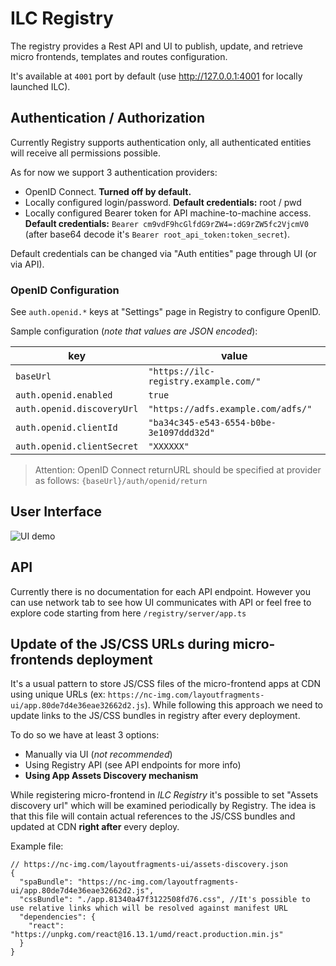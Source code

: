 # ILC Registry

The registry provides a Rest API and UI to publish, update, and retrieve micro frontends, templates and
routes configuration. 

It's available at `4001` port by default (use http://127.0.0.1:4001 for locally launched ILC).

## Authentication / Authorization

Currently Registry supports authentication only, all authenticated entities will receive all permissions possible.

As for now we support 3 authentication providers:

- OpenID Connect. **Turned off by default.**
- Locally configured login/password. **Default credentials:** root / pwd
- Locally configured Bearer token for API machine-to-machine access. 
**Default credentials:** `Bearer cm9vdF9hcGlfdG9rZW4=:dG9rZW5fc2VjcmV0` (after base64 decode it's `Bearer root_api_token:token_secret`).

Default credentials can be changed via "Auth entities" page through UI (or via API).

### OpenID Configuration

See `auth.openid.*` keys at "Settings" page in Registry to configure OpenID.

Sample configuration (_note that values are JSON encoded_):

| key | value |
|---|---|
|`baseUrl`| `"https://ilc-registry.example.com/"`|
|`auth.openid.enabled`| `true`|
|`auth.openid.discoveryUrl`| `"https://adfs.example.com/adfs/"`|
|`auth.openid.clientId`| `"ba34c345-e543-6554-b0be-3e1097ddd32d"`|
|`auth.openid.clientSecret`| `"XXXXXX"`|

> Attention:
  OpenID Connect returnURL should be specified at provider as follows: `{baseUrl}/auth/openid/return`

## User Interface

![UI demo](./assets/registry_ui.gif)

## API

Currently there is no documentation for each API endpoint. However you can use network tab to see how UI
communicates with API or feel free to explore code starting from here `/registry/server/app.ts` 


## Update of the JS/CSS URLs during micro-frontends deployment

It's a usual pattern to store JS/CSS files of the micro-frontend apps at CDN using unique URLs 
(ex: `https://nc-img.com/layoutfragments-ui/app.80de7d4e36eae32662d2.js`). While following this approach we need to update 
links to the JS/CSS bundles in registry after every deployment.

To do so we have at least 3 options:
* Manually via UI (_not recommended_)
* Using Registry API (see API endpoints for more info)
* **Using App Assets Discovery mechanism**

While registering micro-frontend in _ILC Registry_ it's possible to set "Assets discovery url" which will be examined periodically 
by Registry. The idea is that this file will contain actual references to the JS/CSS bundles and updated at CDN **right after** every deploy.

Example file: 
```json5
// https://nc-img.com/layoutfragments-ui/assets-discovery.json
{
  "spaBundle": "https://nc-img.com/layoutfragments-ui/app.80de7d4e36eae32662d2.js",
  "cssBundle": "./app.81340a47f3122508fd76.css", //It's possible to use relative links which will be resolved against manifest URL
  "dependencies": {
    "react": "https://unpkg.com/react@16.13.1/umd/react.production.min.js"
  }
}
```